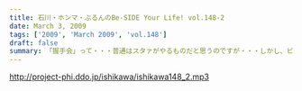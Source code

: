 ```yaml
---
title: 石川・ホンマ・ぶるんのBe-SIDE Your Life! vol.148-2
date: March 3, 2009
tags: ['2009', 'March 2009', 'vol.148']
draft: false
summary: 「握手会」って・・・普通はスタァがやるものだと思うのですが・・・しかし、ビーサイでは東海道方面を「握手会」で突き進むらしい！詳細はコチラで！NAMAE
---
```


http://project-phi.ddo.jp/ishikawa/ishikawa148_2.mp3